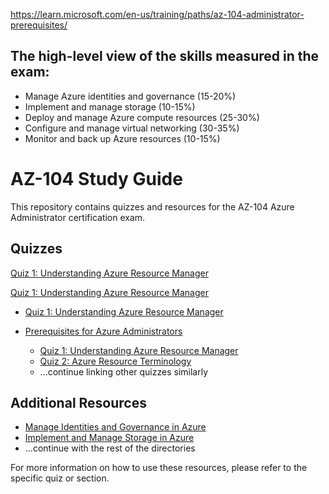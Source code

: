 https://learn.microsoft.com/en-us/training/paths/az-104-administrator-prerequisites/

## The high-level view of the skills measured in the exam:

- Manage Azure identities and governance (15-20%)
- Implement and manage storage (10-15%)
- Deploy and manage Azure compute resources (25-30%)
- Configure and manage virtual networking (30-35%)
- Monitor and back up Azure resources (10-15%)

# AZ-104 Study Guide

This repository contains quizzes and resources for the AZ-104 Azure Administrator certification exam.

## Quizzes


[Quiz 1: Understanding Azure Resource Manager](01_Prerequisites_for_Azure_administrators/Quizz_1_Understanding_Azure_Resource_Manager.html)


[Quiz 1: Understanding Azure Resource Manager](/01_Prerequisites_for_Azure_administrators/Quizz_1_Understanding_Azure_Resource_Manager)


- [Quiz 1: Understanding Azure Resource Manager](./01_Prerequisites_for_Azure_administrators/Quizz_1_Understanding_Azure_Resource_Manager/README.md)


- [Prerequisites for Azure Administrators](./01_Prerequisites_for_Azure_administrators/)
  - [Quiz 1: Understanding Azure Resource Manager](./01_Prerequisites_for_Azure_administrators/Quizz_1_Understanding_Azure_Resource_Manager)
  - [Quiz 2: Azure Resource Terminology](./01_Prerequisites_for_Azure_administrators/Quizz_2_Azure_Resource_Terminology)
  - ...continue linking other quizzes similarly

## Additional Resources

- [Manage Identities and Governance in Azure](./02_Manage_identities_and_governance_in_Azure/)
- [Implement and Manage Storage in Azure](./03_Implement_and_manage_storage_in_Azure/)
- ...continue with the rest of the directories

For more information on how to use these resources, please refer to the specific quiz or section.

